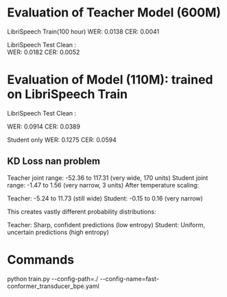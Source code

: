 # Evaluation of Teacher Model (600M)

LibriSpeech Train(100 hour)
WER: 0.0138
CER: 0.0041


LibriSpeech Test Clean :  
WER: 0.0182
CER: 0.0052

# Evaluation of  Model (110M): trained on LibriSpeech Train

LibriSpeech Test Clean :  


WER: 0.0914
CER: 0.0389


Student only 
WER: 0.1275
CER: 0.0594

## KD Loss  nan problem 

Teacher joint range: -52.36 to 117.31 (very wide, 170 units)
Student joint range: -1.47 to 1.56 (very narrow, 3 units)
After temperature scaling:

Teacher: -5.24 to 11.73 (still wide)
Student: -0.15 to 0.16 (very narrow)


This creates vastly different probability distributions:

Teacher: Sharp, confident predictions (low entropy)
Student: Uniform, uncertain predictions (high entropy)



# Commands 

python train.py --config-path=./  --config-name=fast-conformer_transducer_bpe.yaml

